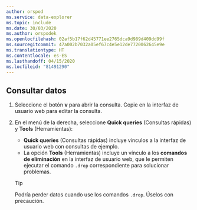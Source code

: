 ```yaml
---
author: orspod
ms.service: data-explorer
ms.topic: include
ms.date: 30/03/2020
ms.author: orspodek
ms.openlocfilehash: 02af5b17f62d45771ee2765dca9d989d409dd99f
ms.sourcegitcommit: 47a002b7032a05ef67c4e5e12de7720062645e9e
ms.translationtype: HT
ms.contentlocale: es-ES
ms.lasthandoff: 04/15/2020
ms.locfileid: "81491290"
---
```

## <a name="query-data"></a>Consultar datos

1. Seleccione el botón **v** para abrir la consulta. Copie en la interfaz de usuario web para editar la consulta.

1. En el menú de la derecha, seleccione **Quick queries** (Consultas rápidas) y **Tools** (Herramientas): 

    * **Quick queries** (Consultas rápidas) incluye vínculos a la interfaz de usuario web con consultas de ejemplo.
    * La opción **Tools** (Herramientas) incluye un vínculo a los **comandos de eliminación** en la interfaz de usuario web, que le permiten ejecutar el comando `.drop` correspondiente para solucionar problemas.

    > [!TIP]
    > Podría perder datos cuando use los comandos `.drop`. Úselos con precaución.
